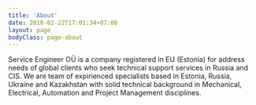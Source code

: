 ```yaml
---
title: 'About'
date: 2018-02-22T17:01:34+07:00
layout: page
bodyClass: page-about
---
```


Service Engineer OÜ is a company registered in EU (Estonia) for address needs of global clients who seek technical support services in Russia and CIS.
We are team of expirienced specialists based in Estonia, Russia, Ukraine and Kazakhstan with solid technical background in Mechanical, Electrical, Automation and Project Management disciplines.
